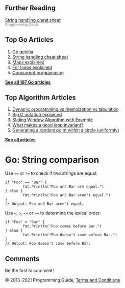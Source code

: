



## Further Reading

[String handling cheat sheet](string-functions-reference-cheat-sheet.html)  
<span style="color: grey; font-style: italic; font-size: smaller">Programming.Guide</span>

## Top Go Articles

1.  [Go gotcha](go-gotcha.html)
2.  [String handling cheat sheet](string-functions-reference-cheat-sheet.html)
3.  [Maps explained](maps-explained.html)
4.  [For loops explained](for-loop.html)
5.  [Concurrent programming](go-concurrency-tutorial.html)

[**See all 197 Go articles**](index.html)



## Top Algorithm Articles

1.  [Dynamic programming vs memoization vs tabulation](../dynamic-programming-vs-memoization-vs-tabulation.html)
2.  [Big O notation explained](../big-o-notation-explained.html)
3.  [Sliding Window Algorithm with Example](../sliding-window-example.html)
4.  [What makes a good loop invariant?](../what-makes-a-good-loop-invariant.html)
5.  [Generating a random point within a circle (uniformly)](../random-point-within-circle.html)

[**See all articles**](../index.html)

# Go: String comparison

Use `==` or `!=` to check if two strings are equal:

    if "Foo" == "Bar" {
            fmt.Println("Foo and Bar are equal.")
    } else {
            fmt.Println("Foo and Bar aren't equal.")
    }
    // Output: Foo and Bar aren't equal.

Use `<`, `>`, `<=` or `>=` to determine the lexical order:

    if "Foo" < "Bar" {
            fmt.Println("Foo comes before Bar.")
    } else {
            fmt.Println("Foo doesn't come before Bar.")
    }
    // Output: Foo doesn't come before Bar.

## Comments

Be the first to comment!

© 2016–2021 Programming.Guide, [Terms and Conditions](../terms-and-conditions.html)
